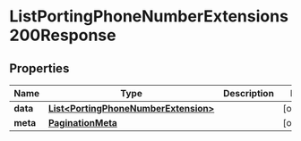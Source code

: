 

# ListPortingPhoneNumberExtensions200Response


## Properties

| Name | Type | Description | Notes |
|------------ | ------------- | ------------- | -------------|
|**data** | [**List&lt;PortingPhoneNumberExtension&gt;**](PortingPhoneNumberExtension.md) |  |  [optional] |
|**meta** | [**PaginationMeta**](PaginationMeta.md) |  |  [optional] |



